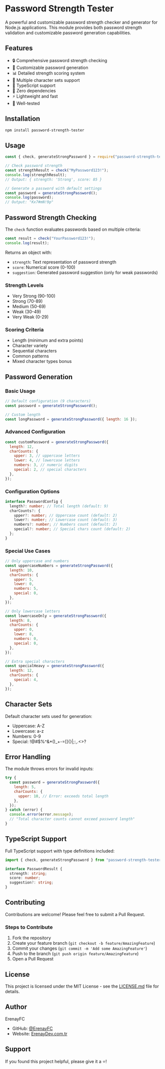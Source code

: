 # Password Strength Tester

A powerful and customizable password strength checker and generator for Node.js applications. This module provides both password strength validation and customizable password generation capabilities.

## Features

- 🔒 Comprehensive password strength checking
- 🎯 Customizable password generation
- 📊 Detailed strength scoring system
- 🔄 Multiple character sets support
- 📝 TypeScript support
- 🚀 Zero dependencies
- ⚡ Lightweight and fast
- 🧪 Well-tested

## Installation

```bash
npm install password-strength-tester
```

## Usage

```javascript
const { check, generateStrongPassword } = require("password-strength-tester");

// Check password strength
const strengthResult = check("MyPassword123!");
console.log(strengthResult);
// Output: { strength: 'Strong', score: 85 }

// Generate a password with default settings
const password = generateStrongPassword();
console.log(password);
// Output: "Kx7#mN!9p"
```

## Password Strength Checking

The `check` function evaluates passwords based on multiple criteria:

```javascript
const result = check("YourPassword123!");
console.log(result);
```

Returns an object with:

- `strength`: Text representation of password strength
- `score`: Numerical score (0-100)
- `suggestion`: Generated password suggestion (only for weak passwords)

### Strength Levels

- Very Strong (90-100)
- Strong (70-89)
- Medium (50-69)
- Weak (30-49)
- Very Weak (0-29)

### Scoring Criteria

- Length (minimum and extra points)
- Character variety
- Sequential characters
- Common patterns
- Mixed character types bonus

## Password Generation

### Basic Usage

```javascript
// Default configuration (9 characters)
const password = generateStrongPassword();

// Custom length
const longPassword = generateStrongPassword({ length: 16 });
```

### Advanced Configuration

```javascript
const customPassword = generateStrongPassword({
  length: 12,
  charCounts: {
    upper: 3, // uppercase letters
    lower: 4, // lowercase letters
    numbers: 3, // numeric digits
    special: 2, // special characters
  },
});
```

### Configuration Options

```typescript
interface PasswordConfig {
  length?: number; // Total length (default: 9)
  charCounts?: {
    upper?: number; // Uppercase count (default: 2)
    lower?: number; // Lowercase count (default: 3)
    numbers?: number; // Numbers count (default: 2)
    special?: number; // Special chars count (default: 2)
  };
}
```

### Special Use Cases

```javascript
// Only uppercase and numbers
const uppercaseNumbers = generateStrongPassword({
  length: 10,
  charCounts: {
    upper: 5,
    lower: 0,
    numbers: 5,
    special: 0,
  },
});

// Only lowercase letters
const lowercaseOnly = generateStrongPassword({
  length: 8,
  charCounts: {
    upper: 0,
    lower: 8,
    numbers: 0,
    special: 0,
  },
});

// Extra special characters
const specialHeavy = generateStrongPassword({
  length: 12,
  charCounts: {
    special: 4,
  },
});
```

## Character Sets

Default character sets used for generation:

- Uppercase: A-Z
- Lowercase: a-z
- Numbers: 0-9
- Special: !@#$%^&\*()\_+-=[]{}|;:,.<>?

## Error Handling

The module throws errors for invalid inputs:

```javascript
try {
  const password = generateStrongPassword({
    length: 5,
    charCounts: {
      upper: 10, // Error: exceeds total length
    },
  });
} catch (error) {
  console.error(error.message);
  // "Total character counts cannot exceed password length"
}
```

## TypeScript Support

Full TypeScript support with type definitions included:

```typescript
import { check, generateStrongPassword } from "password-strength-tester";

interface PasswordResult {
  strength: string;
  score: number;
  suggestion?: string;
}
```

## Contributing

Contributions are welcome! Please feel free to submit a Pull Request.

### Steps to Contribute

1. Fork the repository
2. Create your feature branch (`git checkout -b feature/AmazingFeature`)
3. Commit your changes (`git commit -m 'Add some AmazingFeature'`)
4. Push to the branch (`git push origin feature/AmazingFeature`)
5. Open a Pull Request

## License

This project is licensed under the MIT License - see the [LICENSE.md](LICENSE.md) file for details.

## Author

ErenayFC

- GitHub: [@ErenayFC](https://github.com/ErenayFC)
- Website: [ErenayDev.com.tr](https://erenaydev.com.tr)

## Support

If you found this project helpful, please give it a ⭐!

